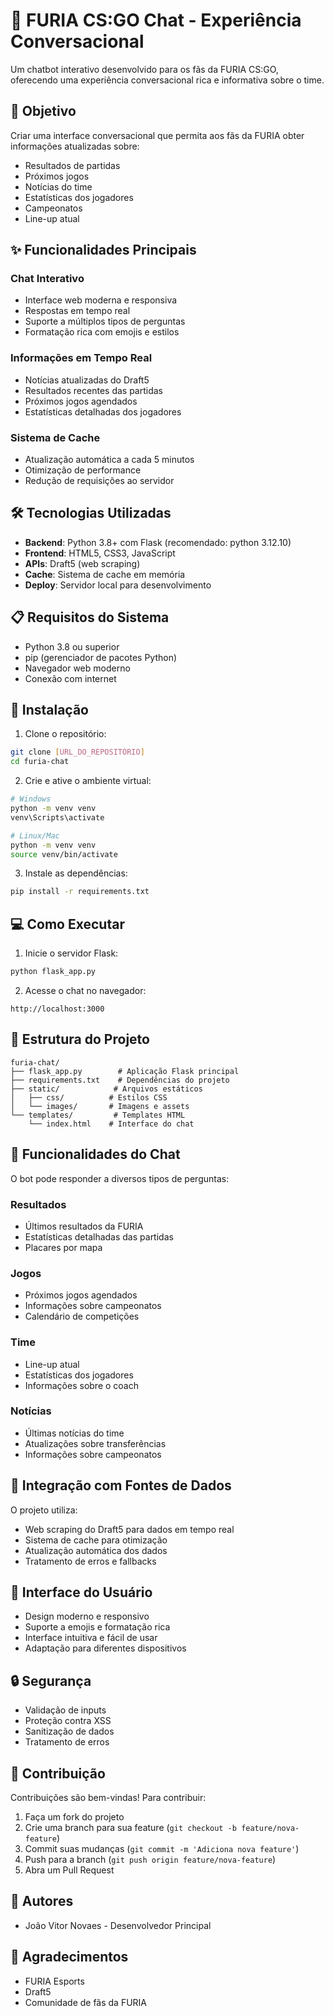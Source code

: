 # 🐯 FURIA CS:GO Chat - Experiência Conversacional

Um chatbot interativo desenvolvido para os fãs da FURIA CS:GO, oferecendo uma experiência conversacional rica e informativa sobre o time.

## 🎯 Objetivo

Criar uma interface conversacional que permita aos fãs da FURIA obter informações atualizadas sobre:
- Resultados de partidas
- Próximos jogos
- Notícias do time
- Estatísticas dos jogadores
- Campeonatos
- Line-up atual

## ✨ Funcionalidades Principais

### Chat Interativo
- Interface web moderna e responsiva
- Respostas em tempo real
- Suporte a múltiplos tipos de perguntas
- Formatação rica com emojis e estilos

### Informações em Tempo Real
- Notícias atualizadas do Draft5
- Resultados recentes das partidas
- Próximos jogos agendados
- Estatísticas detalhadas dos jogadores

### Sistema de Cache
- Atualização automática a cada 5 minutos
- Otimização de performance
- Redução de requisições ao servidor

## 🛠️ Tecnologias Utilizadas

- **Backend**: Python 3.8+ com Flask (recomendado: python 3.12.10)
- **Frontend**: HTML5, CSS3, JavaScript
- **APIs**: Draft5 (web scraping)
- **Cache**: Sistema de cache em memória
- **Deploy**: Servidor local para desenvolvimento

## 📋 Requisitos do Sistema

- Python 3.8 ou superior
- pip (gerenciador de pacotes Python)
- Navegador web moderno
- Conexão com internet

## 🚀 Instalação

1. Clone o repositório:
```bash
git clone [URL_DO_REPOSITÓRIO]
cd furia-chat
```

2. Crie e ative o ambiente virtual:
```bash
# Windows
python -m venv venv
venv\Scripts\activate

# Linux/Mac
python -m venv venv
source venv/bin/activate
```

3. Instale as dependências:
```bash
pip install -r requirements.txt
```

## 💻 Como Executar

1. Inicie o servidor Flask:
```bash
python flask_app.py
```

2. Acesse o chat no navegador:
```
http://localhost:3000
```

## 📁 Estrutura do Projeto

```
furia-chat/
├── flask_app.py        # Aplicação Flask principal
├── requirements.txt    # Dependências do projeto
├── static/            # Arquivos estáticos
│   ├── css/          # Estilos CSS
│   └── images/       # Imagens e assets
└── templates/         # Templates HTML
    └── index.html    # Interface do chat
```

## 🤖 Funcionalidades do Chat

O bot pode responder a diversos tipos de perguntas:

### Resultados
- Últimos resultados da FURIA
- Estatísticas detalhadas das partidas
- Placares por mapa

### Jogos
- Próximos jogos agendados
- Informações sobre campeonatos
- Calendário de competições

### Time
- Line-up atual
- Estatísticas dos jogadores
- Informações sobre o coach

### Notícias
- Últimas notícias do time
- Atualizações sobre transferências
- Informações sobre campeonatos

## 🔄 Integração com Fontes de Dados

O projeto utiliza:
- Web scraping do Draft5 para dados em tempo real
- Sistema de cache para otimização
- Atualização automática dos dados
- Tratamento de erros e fallbacks

## 🎨 Interface do Usuário

- Design moderno e responsivo
- Suporte a emojis e formatação rica
- Interface intuitiva e fácil de usar
- Adaptação para diferentes dispositivos

## 🔒 Segurança

- Validação de inputs
- Proteção contra XSS
- Sanitização de dados
- Tratamento de erros

## 🤝 Contribuição

Contribuições são bem-vindas! Para contribuir:

1. Faça um fork do projeto
2. Crie uma branch para sua feature (`git checkout -b feature/nova-feature`)
3. Commit suas mudanças (`git commit -m 'Adiciona nova feature'`)
4. Push para a branch (`git push origin feature/nova-feature`)
5. Abra um Pull Request

## 👥 Autores

- João Vitor Novaes - Desenvolvedor Principal

## 🙏 Agradecimentos

- FURIA Esports
- Draft5
- Comunidade de fãs da FURIA
